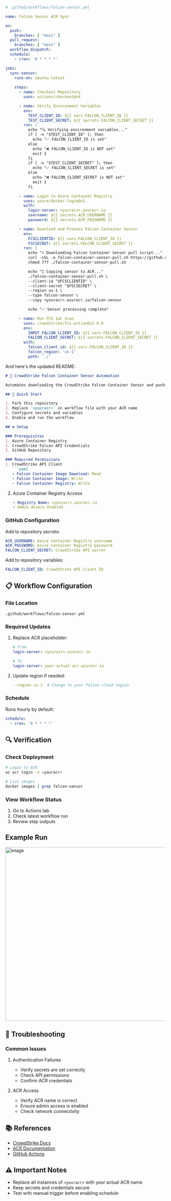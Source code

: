 ```yaml
# .github/workflows/falcon-sensor.yml

name: Falcon Sensor ACR Sync

on:
  push:
    branches: [ "main" ]
  pull_request:
    branches: [ "main" ]
  workflow_dispatch:
  schedule:
    - cron: '0 * * * *'

jobs:
  sync-sensor:
    runs-on: ubuntu-latest
    
    steps:
      - name: Checkout Repository
        uses: actions/checkout@v4

      - name: Verify Environment Variables
        env:
          TEST_CLIENT_ID: ${{ vars.FALCON_CLIENT_ID }}
          TEST_CLIENT_SECRET: ${{ secrets.FALCON_CLIENT_SECRET }}
        run: |
          echo "🔍 Verifying environment variables..."
          if [ -n "$TEST_CLIENT_ID" ]; then
            echo "✅ FALCON_CLIENT_ID is set"
          else
            echo "❌ FALCON_CLIENT_ID is NOT set"
            exit 1
          fi
          if [ -n "$TEST_CLIENT_SECRET" ]; then
            echo "✅ FALCON_CLIENT_SECRET is set"
          else
            echo "❌ FALCON_CLIENT_SECRET is NOT set"
            exit 1
          fi

      - name: Login to Azure Container Registry
        uses: azure/docker-login@v1
        with:
          login-server: <youracr>.azurecr.io
          username: ${{ secrets.ACR_USERNAME }}
          password: ${{ secrets.ACR_PASSWORD }}

      - name: Download and Process Falcon Container Sensor
        env:
          FCSCLIENTID: ${{ vars.FALCON_CLIENT_ID }}
          FSCSECRET: ${{ secrets.FALCON_CLIENT_SECRET }}
        run: |
          echo "⬇️ Downloading Falcon Container Sensor pull script..."
          curl -sSL -o falcon-container-sensor-pull.sh https://github.com/CrowdStrike/falcon-scripts/releases/latest/download/falcon-container-sensor-pull.sh
          chmod 777 ./falcon-container-sensor-pull.sh

          echo "🔄 Copying sensor to ACR..."
          ./falcon-container-sensor-pull.sh \
          --client-id "$FCSCLIENTID" \
          --client-secret "$FSCSECRET" \
          --region us-1 \
          --type falcon-sensor \
          --copy <youracr>.azurecr.io/falcon-sensor

          echo "✅ Sensor processing complete"

      - name: Run FCS IaC Scan
        uses: crowdstrike/fcs-action@v2.0.0
        env:
          INPUT_FALCON_CLIENT_ID: ${{ vars.FALCON_CLIENT_ID }}
          FALCON_CLIENT_SECRET: ${{ secrets.FALCON_CLIENT_SECRET }}
        with:
          falcon_client_id: ${{ vars.FALCON_CLIENT_ID }}
          falcon_region: 'us-1'
          path: './'
```

And here's the updated README:

```markdown
# 🦅 CrowdStrike Falcon Container Sensor Automation

Automates downloading the CrowdStrike Falcon Container Sensor and pushing it to Azure Container Registry (ACR).

## 🚀 Quick Start

1. Fork this repository
2. Replace `<youracr>` in workflow file with your ACR name
3. Configure secrets and variables
4. Enable and run the workflow

## ⚙️ Setup

### Prerequisites
1. Azure Container Registry
2. CrowdStrike Falcon API Credentials
3. GitHub Repository

### Required Permissions
1. CrowdStrike API Client
   ```yaml
   - Falcon Container Image Download: Read
   - Falcon Container Image: Write
   - Falcon Container Registry: Write
   ```

2. Azure Container Registry Access
   ```yaml
   - Registry Name: <youracr>.azurecr.io
   - Admin Access Enabled
   ```

### GitHub Configuration
Add to repository secrets:
```yaml
ACR_USERNAME: Azure Container Registry username
ACR_PASSWORD: Azure Container Registry password
FALCON_CLIENT_SECRET: CrowdStrike API secret
```

Add to repository variables:
```yaml
FALCON_CLIENT_ID: CrowdStrike API client ID
```

## 📋 Workflow Configuration

### File Location
`.github/workflows/falcon-sensor.yml`

### Required Updates
1. Replace ACR placeholder:
   ```yaml
   # From
   login-server: <youracr>.azurecr.io
   
   # To
   login-server: your-actual-acr.azurecr.io
   ```

2. Update region if needed:
   ```yaml
   --region us-1  # Change to your Falcon cloud region
   ```

### Schedule
Runs hourly by default:
```yaml
schedule:
  - cron: '0 * * * *'
```

## 🔍 Verification

### Check Deployment
```bash
# Login to ACR
az acr login -n <youracr>

# List images
docker images | grep falcon-sensor
```

### View Workflow Status
1. Go to Actions tab
2. Check latest workflow run
3. Review step outputs

## Example Run
<img width="1012" height="544" alt="image" src="https://github.com/user-attachments/assets/fffb034f-335d-4978-b8aa-b603dc2a6ccd" />


## 🛟 Troubleshooting

### Common Issues
1. Authentication Failures
   - Verify secrets are set correctly
   - Check API permissions
   - Confirm ACR credentials

2. ACR Access
   - Verify ACR name is correct
   - Ensure admin access is enabled
   - Check network connectivity

## 📚 References
- [CrowdStrike Docs](https://falcon.crowdstrike.com/documentation/146/falcon-container-security)
- [ACR Documentation](https://learn.microsoft.com/en-us/azure/container-registry/)
- [GitHub Actions](https://docs.github.com/en/actions)

## ⚠️ Important Notes
- Replace all instances of `<youracr>` with your actual ACR name
- Keep secrets and credentials secure
- Test with manual trigger before enabling schedule
```
